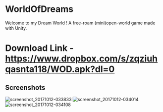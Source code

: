 # WorldOfDreams

Welcome to my Dream World ! A free-roam (mini)open-world game made with Unity. 
# Download Link - https://www.dropbox.com/s/zqziuhqasnta118/WOD.apk?dl=0

## Screenshots 

![screenshot_20171012-033833](https://user-images.githubusercontent.com/31897425/31470124-2a4927fc-af02-11e7-90ff-b1bad755a1be.png)
![screenshot_20171012-034014](https://user-images.githubusercontent.com/31897425/31470125-2a761a3c-af02-11e7-81f4-dafe6e659b2d.png)
![screenshot_20171012-034108](https://user-images.githubusercontent.com/31897425/31470126-2aa2a138-af02-11e7-87d1-22ed6d7b6090.png)

